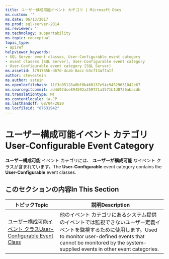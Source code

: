 ```yaml
---
title: ユーザー構成可能イベント カテゴリ | Microsoft Docs
ms.custom: ''
ms.date: 06/13/2017
ms.prod: sql-server-2014
ms.reviewer: ''
ms.technology: supportability
ms.topic: conceptual
topic_type:
- apiref
helpviewer_keywords:
- SQL Server event classes, User-Configurable event category
- event classes [SQL Server], User-Configurable event category
- User-Configurable event category [SQL Server]
ms.assetid: 1791785b-d67d-4cab-8acc-b3cf13af7a1f
author: stevestein
ms.author: sstein
ms.openlocfilehash: 11f3c05128a0bf0b460137e94c94529631042e67
ms.sourcegitcommit: ad4d92dce894592a259721a1571b1d8736abacdb
ms.translationtype: MT
ms.contentlocale: ja-JP
ms.lasthandoff: 08/04/2020
ms.locfileid: "87631942"
---
```

# <a name="user-configurable-event-category"></a><span data-ttu-id="1aeec-102">ユーザー構成可能イベント カテゴリ</span><span class="sxs-lookup"><span data-stu-id="1aeec-102">User-Configurable Event Category</span></span>
  <span data-ttu-id="1aeec-103">**ユーザー構成可能** イベント カテゴリには、 **ユーザーが構成可能** なイベント クラスが含まれています。</span><span class="sxs-lookup"><span data-stu-id="1aeec-103">The **User-Configurable** event category contains the **User-Configurable** event classes.</span></span>  
  
## <a name="in-this-section"></a><span data-ttu-id="1aeec-104">このセクションの内容</span><span class="sxs-lookup"><span data-stu-id="1aeec-104">In This Section</span></span>  
  
|<span data-ttu-id="1aeec-105">トピック</span><span class="sxs-lookup"><span data-stu-id="1aeec-105">Topic</span></span>|<span data-ttu-id="1aeec-106">説明</span><span class="sxs-lookup"><span data-stu-id="1aeec-106">Description</span></span>|  
|-----------|-----------------|  
|[<span data-ttu-id="1aeec-107">ユーザー構成可能イベント クラス</span><span class="sxs-lookup"><span data-stu-id="1aeec-107">User-Configurable Event Class</span></span>](user-configurable-event-class.md)|<span data-ttu-id="1aeec-108">他のイベント カテゴリにあるシステム提供のイベントでは監視できないユーザー定義イベントを監視するために使用します。</span><span class="sxs-lookup"><span data-stu-id="1aeec-108">Used to monitor user-defined events that cannot be monitored by the system-supplied events in other event categories.</span></span>|  
  
  
